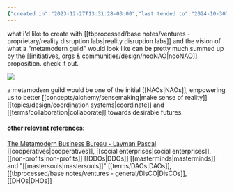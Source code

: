 ```yaml
---
{"created in":"2023-12-27T13:31:28-03:00","last tended to":"2024-10-30T18:19:45-03:00","tags":["concept","metamodernism","decentralizedwork","collective","intelligence","collaboration","🌱","response"],"notestage":["🌱"],"dg-publish":true,"relevancescore":94,"aliases":["metamodern guild"],"created":"2023-12-27T13:31:28.319-03:00","updated":"2025-01-24T16:45:56.647-03:00","permalink":"/responses/design/metamodern-guilds/","dgPassFrontmatter":true}
---
```


what i'd like to create with [[tbprocessed/base notes/ventures - proprietary/reality disruption labs\|reality disruption labs]] and the vision of what a "metamodern guild" would look like can be pretty much summed up by the [[initiatives, orgs & communities/design/nooNAO\|nooNAO]] proposition. check it out.

![](https://i.imgur.com/j0kkgYN.png)

a metamodern guild would be one of the initial [[NAOs\|NAOs]], empowering us to better [[concepts/alchemy/sensemaking\|make sense of reality]] [[topics/design/coordination systems\|coordinate]] and [[terms/collaboration\|collaborate]] towards desirable futures.

#### other relevant references:

[The Metamodern Business Bureau - Layman Pascal](https://laymanpascal.substack.com/p/the-metamodern-business-bureau-mmbb)
[[cooperatives\|cooperatives]], [[social enterprises\|social enterprises]], [[non-profits\|non-profits]]
[[DDOs\|DDOs]]
[[masterminds\|masterminds]] and "[[mastersouls\|mastersouls]]"
[[terms/DAOs\|DAOs]], [[tbprocessed/base notes/ventures - general/DisCO\|DisCOs]], [[DHOs\|DHOs]]
